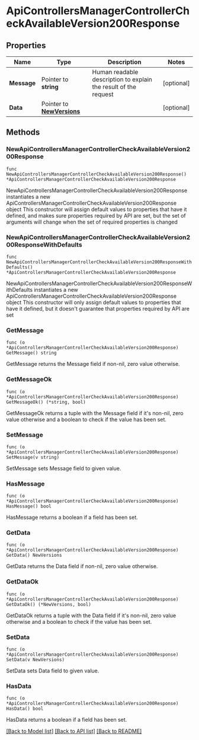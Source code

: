 # ApiControllersManagerControllerCheckAvailableVersion200Response

## Properties

Name | Type | Description | Notes
------------ | ------------- | ------------- | -------------
**Message** | Pointer to **string** | Human readable description to explain the result of the request | [optional] 
**Data** | Pointer to [**NewVersions**](NewVersions.md) |  | [optional] 

## Methods

### NewApiControllersManagerControllerCheckAvailableVersion200Response

`func NewApiControllersManagerControllerCheckAvailableVersion200Response() *ApiControllersManagerControllerCheckAvailableVersion200Response`

NewApiControllersManagerControllerCheckAvailableVersion200Response instantiates a new ApiControllersManagerControllerCheckAvailableVersion200Response object
This constructor will assign default values to properties that have it defined,
and makes sure properties required by API are set, but the set of arguments
will change when the set of required properties is changed

### NewApiControllersManagerControllerCheckAvailableVersion200ResponseWithDefaults

`func NewApiControllersManagerControllerCheckAvailableVersion200ResponseWithDefaults() *ApiControllersManagerControllerCheckAvailableVersion200Response`

NewApiControllersManagerControllerCheckAvailableVersion200ResponseWithDefaults instantiates a new ApiControllersManagerControllerCheckAvailableVersion200Response object
This constructor will only assign default values to properties that have it defined,
but it doesn't guarantee that properties required by API are set

### GetMessage

`func (o *ApiControllersManagerControllerCheckAvailableVersion200Response) GetMessage() string`

GetMessage returns the Message field if non-nil, zero value otherwise.

### GetMessageOk

`func (o *ApiControllersManagerControllerCheckAvailableVersion200Response) GetMessageOk() (*string, bool)`

GetMessageOk returns a tuple with the Message field if it's non-nil, zero value otherwise
and a boolean to check if the value has been set.

### SetMessage

`func (o *ApiControllersManagerControllerCheckAvailableVersion200Response) SetMessage(v string)`

SetMessage sets Message field to given value.

### HasMessage

`func (o *ApiControllersManagerControllerCheckAvailableVersion200Response) HasMessage() bool`

HasMessage returns a boolean if a field has been set.

### GetData

`func (o *ApiControllersManagerControllerCheckAvailableVersion200Response) GetData() NewVersions`

GetData returns the Data field if non-nil, zero value otherwise.

### GetDataOk

`func (o *ApiControllersManagerControllerCheckAvailableVersion200Response) GetDataOk() (*NewVersions, bool)`

GetDataOk returns a tuple with the Data field if it's non-nil, zero value otherwise
and a boolean to check if the value has been set.

### SetData

`func (o *ApiControllersManagerControllerCheckAvailableVersion200Response) SetData(v NewVersions)`

SetData sets Data field to given value.

### HasData

`func (o *ApiControllersManagerControllerCheckAvailableVersion200Response) HasData() bool`

HasData returns a boolean if a field has been set.


[[Back to Model list]](../README.md#documentation-for-models) [[Back to API list]](../README.md#documentation-for-api-endpoints) [[Back to README]](../README.md)


